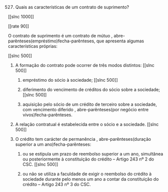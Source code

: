 527.  Quais  as características de um contrato  de suprimento?

[[slnc 1000]]

[[rate 90]]

O contrato de suprimento  é um contrato de mútuo , abre-parênteses(empréstimo)fecha-parênteses, que apresenta algumas  características  próprias:

[[slnc 500]]

1)  A formação  do contrato  pode ocorrer  de três modos  distintos:
[[slnc 500]]

    1) empréstimo  do sócio à sociedade;
    [[slnc 500]]

    2) diferimento  do vencimento  de créditos do sócio sobre a sociedade;
    [[slnc 500]]

    3)  aquisição  pelo  sócio  de  um  crédito  de  terceiro  sobre  a  sociedade,  com vencimento  diferido  , abre-parênteses(por  negócio entre vivos)fecha-parênteses.


2)  A relação contratual  é estabelecida entre  o sócio  e a sociedade.
[[slnc 500]]

3)  O crédito  tem carácter de permanência  , abre-parênteses(duração  superior  a um ano)fecha-parênteses:

    1) ou  se  estipula  um  prazo  de  reembolso  superior  a  um  ano,  simultânea  ou posteriormente  à constituição do crédito – Artigo 243 nº 2 do CSC.
    [[slnc 500]]

    2) ou  não  se utiliza  a  faculdade  de  exigir  o  reembolso  do  crédito à  sociedade durante  pelo  menos  um  ano a contar da constituição do crédito –  Artigo 243 nº 3 do CSC.
